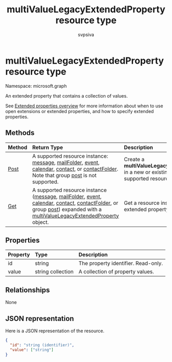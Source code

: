 ﻿---
title: "multiValueLegacyExtendedProperty resource type"
description: "An extended property that contains a collection of values."
localization_priority: Normal
author: "svpsiva"
ms.prod: ""
doc_type: resourcePageType
---

# multiValueLegacyExtendedProperty resource type

Namespace: microsoft.graph

An extended property that contains a collection of values.

See [Extended properties overview](../resources/extended-properties-overview.md) for more information about when to use
open extensions or extended properties, and how to specify extended properties.

## Methods

| Method                                                                               | Return Type                                                                                                                                                                                                                                                                                                                                                                                                   | Description                                                                                          |
| :----------------------------------------------------------------------------------- | :------------------------------------------------------------------------------------------------------------------------------------------------------------------------------------------------------------------------------------------------------------------------------------------------------------------------------------------------------------------------------------------------------------ | :--------------------------------------------------------------------------------------------------- |
| [Post](../api/multivaluelegacyextendedproperty-post-multivalueextendedproperties.md) | A supported resource instance: [message](../resources/message.md), [mailFolder](../resources/mailfolder.md), [event](../resources/event.md), [calendar](../resources/calendar.md), [contact](../resources/contact.md), or [contactFolder](../resources/contactfolder.md). Note that group [post](../resources/post.md) is not supported.                                                                      | Create a **multiValueLegacyExtendedProperty** in a new or existing instance of a supported resource. |
| [Get](../api/multivaluelegacyextendedproperty-get.md)                                | A supported resource instance ([message](../resources/message.md), [mailFolder](../resources/mailfolder.md), [event](../resources/event.md), [calendar](../resources/calendar.md), [contact](../resources/contact.md), [contactFolder](../resources/contactfolder.md), or group [post](../resources/post.md)) expanded with a [multiValueLegacyExtendedProperty](multivaluelegacyextendedproperty.md) object. | Get a resource instance with an extended property using `$expand`.                                   |

## Properties

| Property | Type              | Description                         |
| :------- | :---------------- | :---------------------------------- |
| id       | string            | The property identifier. Read-only. |
| value    | string collection | A collection of property values.    |

## Relationships

None

## JSON representation

Here is a JSON representation of the resource.

<!--{
  "blockType": "resource",
  "optionalProperties": [],
  "baseType": "microsoft.graph.entity",
  "@odata.type": "microsoft.graph.multiValueLegacyExtendedProperty"
}-->

```json
{
  "id": "string (identifier)",
  "value": ["string"]
}

```

<!-- uuid: 8fcb5dbc-d5aa-4681-8e31-b001d5168d79
2015-10-25 14:57:30 UTC -->

<!-- {
  "type": "#page.annotation",
  "description": "multiValueLegacyExtendedProperty resource",
  "keywords": "",
  "section": "documentation",
  "tocPath": ""
}-->
